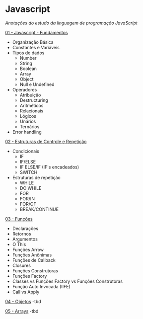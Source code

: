# Javascript

_Anotações do estudo da linguagem de programação JavaScript_

[01 - Javascript - Fundamentos](https://github.com/Gustanascimento/fundamentos_javascript/blob/main/01%20-%20Javascript%20-%20Fundamentos.md)
- Organização Básica
- Constantes e Variáveis    
- Tipos de dados
    - Number
    - String
    - Boolean
    - Array
    - Object
    - Null e Undefined
- Operadores
    - Atribuição
    - Destructuring
    - Aritméticos
    - Relacionais
    - Lógicos
    - Unários
    - Ternários
- Error handling

[02 - Estruturas de Controle e Repetição](https://github.com/Gustanascimento/fundamentos_javascript/blob/main/02%20-%20Estruturas%20de%20Controle%20e%20Repeti%C3%A7%C3%A3o.md)
- Condicionais
    - IF
    - IF/ELSE
    - IF ELSE/IF (IF's encadeados)
    - SWITCH
- Estruturas de repetição
    - WHILE
    - DO WHILE
    - FOR
    - FOR/IN
    - FOR/OF
    - BREAK/CONTINUE

[03 - Funções](https://github.com/Gustanascimento/fundamentos_javascript/blob/main/03%20-%20Fun%C3%A7%C3%B5es.md)
- Declarações
- Retornos
- Argumentos
- O This
- Funções Arrow
- Funções Anônimas
- Funções de Callback
- Closures
- Funções Construtoras
- Funções Factory
- Classes vs Funções Factory vs Funções Construtoras
- Função Auto Invocada (IIFE)
- Call vs Apply

[04 - Objetos](https://github.com/Gustanascimento/fundamentos_javascript/blob/main/04%20-%20Objetos.md)
-tbd

[05 - Arrays](https://github.com/Gustanascimento/fundamentos_javascript/blob/main/05%20-%20Arrays.md)
-tbd

